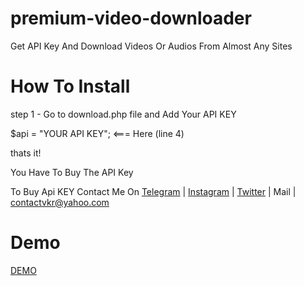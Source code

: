 # premium-video-downloader
Get API Key And Download Videos Or Audios From Almost Any Sites

# How To Install
step 1 - Go to download.php file and Add Your API KEY

$api = "YOUR API KEY";    <=== Here (line 4)
              
thats it!

You Have To Buy The API Key 

To Buy Api KEY Contact Me On <a href="https://t.me/theofficialvkr">Telegram</a> | <a href="https://instagram.com/theofficialvkr">Instagram</a> | <a href="https://twitter.com/theofficialvkr">Twitter</a>
 | Mail  | <a href="mailto:contactvkr@yahoo.com">contactvkr@yahoo.com</a>
 
 # Demo 
 <a href="http://gmvapp.gq/demo">DEMO</a>
